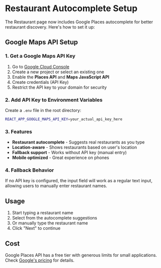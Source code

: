 # Restaurant Autocomplete Setup

The Restaurant page now includes Google Places autocomplete for better restaurant discovery. Here's how to set it up:

## Google Maps API Setup

### 1. Get a Google Maps API Key
1. Go to [Google Cloud Console](https://console.cloud.google.com/)
2. Create a new project or select an existing one
3. Enable the **Places API** and **Maps JavaScript API**
4. Create credentials (API Key)
5. Restrict the API key to your domain for security

### 2. Add API Key to Environment Variables
Create a `.env` file in the root directory:

```bash
REACT_APP_GOOGLE_MAPS_API_KEY=your_actual_api_key_here
```

### 3. Features
- **Restaurant autocomplete** - Suggests real restaurants as you type
- **Location-aware** - Shows restaurants based on user's location
- **Fallback support** - Works without API key (manual entry)
- **Mobile optimized** - Great experience on phones

### 4. Fallback Behavior
If no API key is configured, the input field will work as a regular text input, allowing users to manually enter restaurant names.

## Usage
1. Start typing a restaurant name
2. Select from the autocomplete suggestions
3. Or manually type the restaurant name
4. Click "Next" to continue

## Cost
Google Places API has a free tier with generous limits for small applications. Check [Google's pricing](https://developers.google.com/maps/billing-and-pricing) for details.
